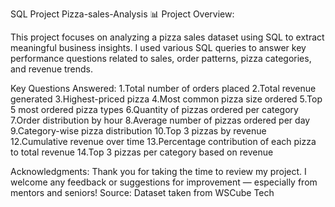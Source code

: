 SQL Project
Pizza-sales-Analysis
📊 Project Overview:

This project focuses on analyzing a pizza sales dataset using SQL to extract meaningful business insights. I used various SQL queries to answer key performance questions related to sales, order patterns, pizza categories, and revenue trends.

Key Questions Answered:
1.Total number of orders placed
2.Total revenue generated
3.Highest-priced pizza
4.Most common pizza size ordered
5.Top 5 most ordered pizza types
6.Quantity of pizzas ordered per category
7.Order distribution by hour
8.Average number of pizzas ordered per day
9.Category-wise pizza distribution
10.Top 3 pizzas by revenue
12.Cumulative revenue over time
13.Percentage contribution of each pizza to total revenue
14.Top 3 pizzas per category based on revenue

Acknowledgments:
Thank you for taking the time to review my project.
I welcome any feedback or suggestions for improvement — especially from mentors and seniors!
Source: Dataset taken from WSCube Tech 
